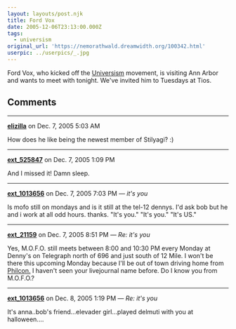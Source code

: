 ```yaml
---
layout: layouts/post.njk
title: Ford Vox
date: 2005-12-06T23:13:00.000Z
tags:
  - universism
original_url: 'https://nemorathwald.dreamwidth.org/100342.html'
userpic: ../userpics/_.jpg
---
```

Ford Vox, who kicked off the [Universism](http://www.universism.org/) movement, is visiting Ann Arbor and wants to meet with tonight. We've invited him to Tuesdays at Tios.

## Comments

---

**[elizilla](https://www.dreamwidth.org/users/elizilla)** on Dec. 7, 2005 5:03 AM

How does he like being the newest member of Stilyagi? :)

---

**[ext_525847](https://www.dreamwidth.org/users/ext_525847)** on Dec. 7, 2005 1:09 PM

And I missed it! Damn sleep.

---

**[ext_1013656](https://www.dreamwidth.org/users/ext_1013656)** on Dec. 7, 2005 7:03 PM — *it's you*

Is mofo still on mondays and is it still at the tel-12 dennys. I'd ask bob but he and i work at all odd hours. thanks. "It's you." "It's you." "It's US."

---

**[ext_21159](https://www.dreamwidth.org/users/ext_21159)** on Dec. 7, 2005 8:51 PM — *Re: it's you*

Yes, M.O.F.O. still meets between 8:00 and 10:30 PM every Monday at Denny's on Telegraph north of 696 and just south of 12 Mile. I won't be there this upcoming Monday because I'll be out of town driving home from [Philcon.](http://www.philcon.org/2005/) I haven't seen your livejournal name before. Do I know you from M.O.F.O.?

---

**[ext_1013656](https://www.dreamwidth.org/users/ext_1013656)** on Dec. 8, 2005 1:19 PM — *Re: it's you*

It's anna..bob's friend...elevader girl...played delmuti with you at halloween....
